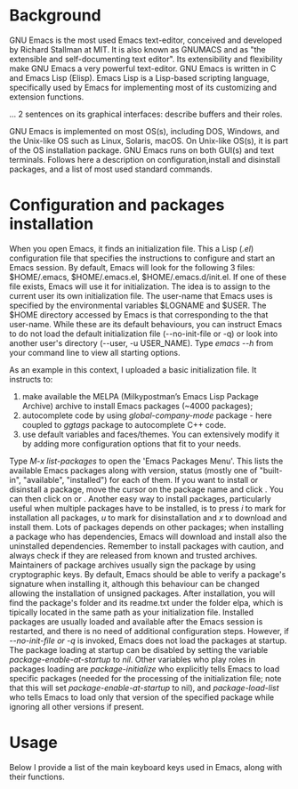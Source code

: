 # Background
GNU Emacs is the most used Emacs text-editor, conceived and developed by Richard Stallman at MIT. It is also known as GNUMACS and as "the extensible and self-documenting text editor". Its extensibility and flexibility make GNU Emacs a very powerful text-editor. GNU Emacs is written in C and Emacs Lisp (Elisp). Emacs Lisp is a Lisp-based scripting language, specifically used by Emacs for implementing most of its customizing and extension functions.

... 2 sentences on its graphical interfaces: describe buffers and their roles.

GNU Emacs is implemented on most OS(s), including DOS, Windows, and the Unix-like OS such as Linux, Solaris, macOS. On Unix-like OS(s), it is part of the OS installation package. GNU Emacs runs on both GUI(s) and text terminals.
Follows here a description on configuration,install and disinstall packages, and a list of most used standard commands.

# Configuration and packages installation
When you open Emacs, it finds an initialization file. This a Lisp (*.el*) configuration file that specifies the instructions to configure and start an Emacs session. By default, Emacs will look for the following 3 files: $HOME/.emacs, $HOME/.emacs.el, $HOME/.emacs.d/init.el. If one of these file exists, Emacs will use it for initialization. The idea is to assign to the current user its own initialization file. The user-name that Emacs uses is specified by the environmental variables $LOGNAME and $USER. The $HOME directory accessed by Emacs is that corresponding to the that user-name. While these are its default behaviours, you can instruct Emacs to do not load the default initialization file (--no-init-file or -q) or look into another user's directory (--user, -u USER_NAME). Type *emacs --h* from your command line to view all starting options.

As an example in this context, I uploaded a basic initialization file. It instructs to: 
1) make available the MELPA (Milkypostman’s Emacs Lisp Package Archive) archive to install Emacs packages (~4000 packages); 
2) autocomplete code by using *global-company-mode* package - here coupled to *ggtags* package to autocomplete C++ code.
3) use default variables and faces/themes.
You can extensively modify it by adding more configuration options that fit to your needs.

Type *M-x list-packages* to open the 'Emacs Packages Menu'. This lists the available Emacs packages along with version, status (mostly one of "built-in", "available", "installed") for each of them. If you want to install or disinstall a package, move the cursor on the package name and click <Enter>. You can then click on <install> or <disinstall>. Another easy way to install packages, particularly useful when multiple packages have to be installed, is to press *i* to mark for installation all packages, *u* to mark for disinstallation and *x* to download and install them. Lots of packages depends on other packages; when installing a package who has dependencies, Emacs will download and install also the uninstalled dependencies. Remember to install packages with caution, and always check if they are released from known and trusted archives. Maintainers of package archives usually sign the package by using cryptographic keys. By default, Emacs should be able to verify a package's signature when installing it, although this behaviour can be changed allowing the installation of unsigned packages. After installation, you will find the package's folder and its readme.txt under the folder elpa, which is tipically located in the same path as your initialization file. Installed packages are usually loaded and available after the Emacs session is restarted, and there is no need of additional configuration steps. However, if *--no-init-file or -q* is invoked, Emacs does not load the packages at startup. The package loading at startup can be disabled by setting the variable *package-enable-at-startup* to *nil*. Other variables who play roles in packages loading are *package-initialize* who explicitly tells Emacs to load specific packages (needed for the processing of the initialization file; note that this will set *package-enable-at-startup* to nil), and *package-load-list* who tells Emacs to load only that version of the specified package while ignoring all other versions if present. 

# Usage
Below I provide a list of the main keyboard keys used in Emacs, along with their functions.
